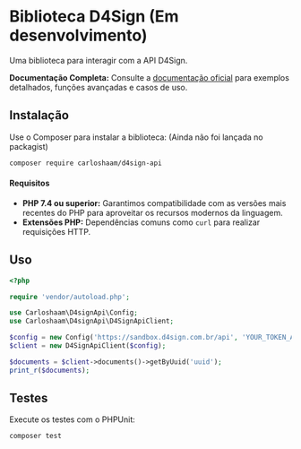 # Biblioteca D4Sign (Em desenvolvimento)

Uma biblioteca para interagir com a API D4Sign.

**Documentação Completa:** Consulte a [documentação oficial](https://docapi.d4sign.com.br/docs) para exemplos detalhados, funções avançadas e casos de uso.

## Instalação

Use o Composer para instalar a biblioteca: (Ainda não foi lançada no packagist)

```bash
composer require carloshaam/d4sign-api
```

#### Requisitos

- **PHP 7.4 ou superior:** Garantimos compatibilidade com as versões mais recentes do PHP para aproveitar os recursos modernos da linguagem.
- **Extensões PHP:** Dependências comuns como `curl` para realizar requisições HTTP.

## Uso

```php
<?php

require 'vendor/autoload.php';

use Carloshaam\D4signApi\Config;
use Carloshaam\D4signApi\D4SignApiClient;

$config = new Config('https://sandbox.d4sign.com.br/api', 'YOUR_TOKEN_API', 'YOUR_CRYPT_KEY');
$client = new D4SignApiClient($config);

$documents = $client->documents()->getByUuid('uuid');
print_r($documents);
```

## Testes

Execute os testes com o PHPUnit:

```bash
composer test
```
